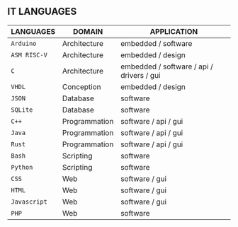 ## IT LANGUAGES

|LANGUAGES|DOMAIN|APPLICATION|
|---------|------|-----------|
|`Arduino`|Architecture|embedded / software|
|`ASM RISC-V`|Architecture|embedded / design|
|`C`|Architecture|embedded / software / api / drivers / gui|
|`VHDL`|Conception|embedded / design|
|`JSON`|Database|software|
|`SQLite`|Database|software|
|`C++`|Programmation|software / api / gui|
|`Java`|Programmation|software / api / gui|
|`Rust`|Programmation|software / api / gui|
|`Bash`|Scripting|software|
|`Python`|Scripting|software|
|`CSS`|Web|software / gui|
|`HTML`|Web|software / gui|
|`Javascript`|Web|software / gui|
|`PHP`|Web|software|
